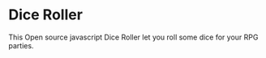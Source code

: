 # Dice Roller

This Open source javascript Dice Roller let you roll some dice for your RPG parties.
